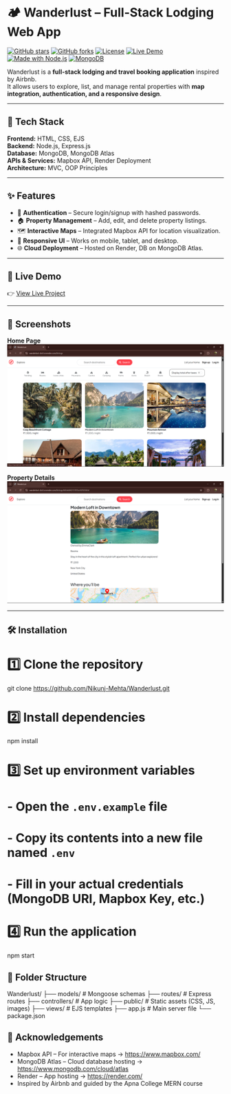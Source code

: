 # 🏕️ Wanderlust – Full-Stack Lodging Web App

[![GitHub stars](https://img.shields.io/github/stars/Nikunj-Mehta/Wanderlust?style=social)](https://github.com/Nikunj-Mehta/Wanderlust/stargazers)
[![GitHub forks](https://img.shields.io/github/forks/Nikunj-Mehta/Wanderlust?style=social)](https://github.com/Nikunj-Mehta/Wanderlust/network/members)
[![License](https://img.shields.io/github/license/Nikunj-Mehta/Wanderlust)](LICENSE)
[![Live Demo](https://img.shields.io/badge/demo-online-green)](https://wanderlust-zbcf.onrender.com/)
[![Made with Node.js](https://img.shields.io/badge/Node.js-16.x-green?logo=node.js)](https://nodejs.org/)
[![MongoDB](https://img.shields.io/badge/Database-MongoDB-green?logo=mongodb)](https://www.mongodb.com/)

Wanderlust is a **full-stack lodging and travel booking application** inspired by Airbnb.  
It allows users to explore, list, and manage rental properties with **map integration, authentication, and a responsive design**.  

---

## 🚀 Tech Stack
**Frontend:** HTML, CSS, EJS  
**Backend:** Node.js, Express.js  
**Database:** MongoDB, MongoDB Atlas  
**APIs & Services:** Mapbox API, Render Deployment  
**Architecture:** MVC, OOP Principles

---

## ✨ Features
- 🔐 **Authentication** – Secure login/signup with hashed passwords.
- 🏠 **Property Management** – Add, edit, and delete property listings.
- 🗺️ **Interactive Maps** – Integrated Mapbox API for location visualization.
- 📱 **Responsive UI** – Works on mobile, tablet, and desktop.
- 🌐 **Cloud Deployment** – Hosted on Render, DB on MongoDB Atlas.

---

## 🔗 Live Demo
👉 [View Live Project](https://wanderlust-zbcf.onrender.com/)

---

## 📸 Screenshots

**Home Page**
![Home Page](screenshots/home.png)

**Property Details**
![Property Details](screenshots/property.png)

---

## 🛠️ Installation

# 1️⃣ Clone the repository
git clone https://github.com/Nikunj-Mehta/Wanderlust.git

# 2️⃣ Install dependencies
npm install

# 3️⃣ Set up environment variables
#   - Open the `.env.example` file
#   - Copy its contents into a new file named `.env`
#   - Fill in your actual credentials (MongoDB URI, Mapbox Key, etc.)

# 4️⃣ Run the application
npm start


## 📂 Folder Structure
Wanderlust/
├── models/           # Mongoose schemas
├── routes/           # Express routes
├── controllers/      # App logic
├── public/           # Static assets (CSS, JS, images)
├── views/            # EJS templates
├── app.js            # Main server file
└── package.json


## 🙌 Acknowledgements
- Mapbox API – For interactive maps → https://www.mapbox.com/
- MongoDB Atlas – Cloud database hosting → https://www.mongodb.com/cloud/atlas
- Render – App hosting → https://render.com/
- Inspired by Airbnb and guided by the Apna College MERN course
